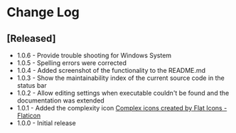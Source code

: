 # Change Log

## [Released]

- 1.0.6 - Provide trouble shooting for Windows System 
- 1.0.5 - Spelling errors were corrected
- 1.0.4 - Added screenshot of the functionality to the README.md
- 1.0.3 - Show the maintainability index of the current source code in the status bar
- 1.0.2 - Allow editing settings when executable couldn't be found and the documentation was extended
- 1.0.1 - Added the complexity icon [Complex icons created by Flat Icons - Flaticon](https://www.flaticon.com/free-icons/complex)
- 1.0.0 - Initial release

